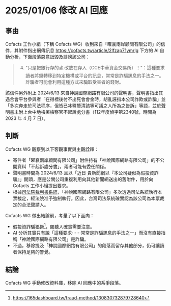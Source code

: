 2025/01/06 修改 AI 回應
====

## 事由
Cofacts 工作小組（下稱 Cofacts WG）收到來自「曜襄兩岸顧問有限公司」的信件，其附件指出網傳訊息 https://cofacts.tw/article/2lfzap71ymrlg 下方的 AI 自動分析，下面段落惡意詆毀及誹謗該公司：

> 4. "只是把銀行存的💰.改放在存入（CCE中華資金交易所）！"：這種要求讀者將錢轉移到特定機構或平台的訊息，常常是詐騙訊息的手法之一。詐騙者可能會利用這種方式來騙取受害者的錢財。

該信件另外附上 2024/6/13 來自神說國際網路有限公司的聲明書，聲明書指出其遇合會平台參與者「在得標後付不出死會會金時，胡亂誣指本公司詐欺或詐騙」並「多次奔走於司法程序，但皆已冰釋釐清該等可議之人所為之告訴」等語，並於聲明書末附上台中地檢署檢察官不起訴處分書（112年度偵字第2340號，時間為 2023 年 4 月 7 日）。

## 判斷

Cofacts WG 觀察到以下客觀事實與主觀詮釋：
- 寄件者「曜襄兩岸顧問有限公司」附件持有「神說國際網路有限公司」的不公開資料「不起訴處分書」，兩者可能有委任關係。
- 聲明書時間為 2024/6/13 且以「近日 貴新聞網以『本公司疑似為假投資詐騙』」開頭，應是公關公司重複利用向其他新聞網送出的舊附件，用於向 Cofacts 工作小組提出要求。
- 根據[司法院裁判書系統](https://judgment.judicial.gov.tw/FJUD/default.aspx)，「神說國際網路有限公司」多次透過司法系統執行本票裁定，經法院准予強制執行。因此，台灣司法系統確實認為該公司為本票裁定的合法聲請人。

Cofacts WG 做出結論前，考量了以下面向：
- 假投資詐騙猖獗[^1]，閱聽人確實需要注意。
- AI 分析其實只有說「這種要求⋯⋯常常是詐騙訊息的手法之一」而沒有直接指稱「神說國際網路有限公司」是詐騙。
- 不過，移除提及「神說國際網路有限公司」的段落而留存其他部分，仍可讓讀者保持足夠的警覺。

## 結論
Cofacts WG 手動修改資料庫，移除 AI 回應中的系爭段落。

[^1]: https://165dashboard.tw/fraud-method/130830732879728640

